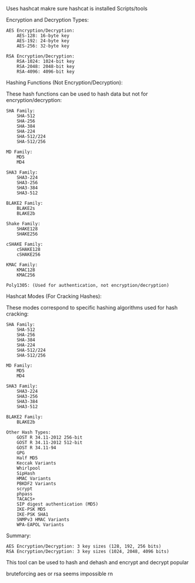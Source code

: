 Uses hashcat
makre sure hashcat is installed
Scripts/tools

Encryption and Decryption Types:

    AES Encryption/Decryption:
        AES-128: 16-byte key
        AES-192: 24-byte key
        AES-256: 32-byte key

    RSA Encryption/Decryption:
        RSA-1024: 1024-bit key
        RSA-2048: 2048-bit key
        RSA-4096: 4096-bit key

Hashing Functions (Not Encryption/Decryption):

These hash functions can be used to hash data but not for encryption/decryption:

    SHA Family:
        SHA-512
        SHA-256
        SHA-384
        SHA-224
        SHA-512/224
        SHA-512/256

    MD Family:
        MD5
        MD4

    SHA3 Family:
        SHA3-224
        SHA3-256
        SHA3-384
        SHA3-512

    BLAKE2 Family:
        BLAKE2s
        BLAKE2b

    Shake Family:
        SHAKE128
        SHAKE256

    cSHAKE Family:
        cSHAKE128
        cSHAKE256

    KMAC Family:
        KMAC128
        KMAC256

    Poly1305: (Used for authentication, not encryption/decryption)

Hashcat Modes (For Cracking Hashes):

These modes correspond to specific hashing algorithms used for hash cracking:

    SHA Family:
        SHA-512
        SHA-256
        SHA-384
        SHA-224
        SHA-512/224
        SHA-512/256

    MD Family:
        MD5
        MD4

    SHA3 Family:
        SHA3-224
        SHA3-256
        SHA3-384
        SHA3-512

    BLAKE2 Family:
        BLAKE2b

    Other Hash Types:
        GOST R 34.11-2012 256-bit
        GOST R 34.11-2012 512-bit
        GOST R 34.11-94
        GPG
        Half MD5
        Keccak Variants
        Whirlpool
        SipHash
        HMAC Variants
        PBKDF2 Variants
        scrypt
        phpass
        TACACS+
        SIP digest authentication (MD5)
        IKE-PSK MD5
        IKE-PSK SHA1
        SNMPv3 HMAC Variants
        WPA-EAPOL Variants

Summary:

    AES Encryption/Decryption: 3 key sizes (128, 192, 256 bits)
    RSA Encryption/Decryption: 3 key sizes (1024, 2048, 4096 bits)



This tool can be used to hash and dehash and encrypt and decrypt popular

bruteforcing aes or rsa seems impossible rn
